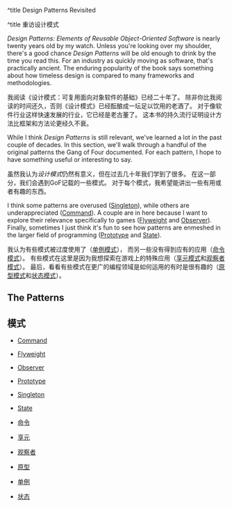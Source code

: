 ^title Design Patterns Revisited

^title 重访设计模式

*Design Patterns: Elements of Reusable Object-Oriented Software* is nearly
twenty years old by my watch. Unless you're looking over my shoulder, there's a
good chance *Design Patterns* will be old enough to drink by the time you read
this. For an industry as quickly moving as software, that's practically ancient.
The enduring popularity of the book says something about how timeless design
is compared to many frameworks and methodologies.

我阅读《设计模式：可复用面向对象软件的基础》已经二十年了。
除非你比我阅读的时间还久，否则《设计模式》已经酝酿成一坛足以饮用的老酒了。
对于像软件行业这样快速发展的行业，它已经是老古董了。
这本书的持久流行证明设计方法比框架和方法论更经久不衰。

While I think *Design Patterns* is still relevant, we've learned a lot in the
past couple of decades. In this section, we'll walk through a handful of the
original patterns the Gang of Four documented. For each pattern, I hope to have
something useful or interesting to say.

虽然我认为*设计模式*仍然有意义，但在过去几十年我们学到了很多。
在这一部分，我们会遇到GoF记载的一些模式。
对于每个模式，我希望能讲出一些有用或者有趣的东西。

I think some patterns are overused (<a href="singleton.html">Singleton</a>),
while others are underappreciated (<a href="command.html">Command</a>). A couple
are in here because I want to explore their relevance specifically to games (<a
href="flyweight.html">Flyweight</a> and <a href="observer.html">Observer</a>).
Finally, sometimes I just think it's fun to see how patterns are enmeshed in
the larger field of programming (<a href="prototype.html">Prototype</a> and <a
href="state.html">State</a>).

我认为有些模式被过度使用了（<a href="singleton.html">单例模式</a>），
而另一些没有得到应有的应用（<a href="command.html">命令模式</a>）。
有些模式在这里是因为我想探索在游戏上的特殊应用（<a href="flyweight.html">享元模式</a>和<a href="observer.html">观察者模式</a>）。
最后，看看有些模式在更广的编程领域是如何运用的有时是很有趣的（<a href="prototype.html">原型模式</a>和<a href="state.html">状态模式</a>）。

## The Patterns

## 模式

  * [Command](command.html)
  * [Flyweight](flyweight.html)
  * [Observer](observer.html)
  * [Prototype](prototype.html)
  * [Singleton](singleton.html)
  * [State](state.html)


  * [命令](command.html)
  * [享元](flyweight.html)
  * [观察者](observer.html)
  * [原型](prototype.html)
  * [单例](singleton.html)
  * [状态](state.html)


